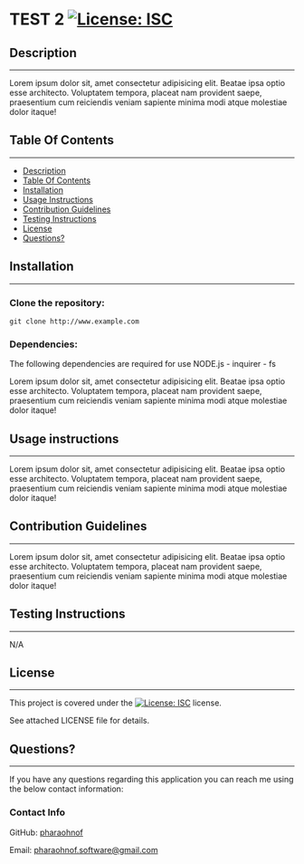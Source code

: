 #  TEST 2   [![License: ISC](https://img.shields.io/badge/License-ISC-blue.svg)](https://opensource.org/licenses/ISC)

  ##  Description

***

  Lorem ipsum dolor sit, amet consectetur adipisicing elit. Beatae ipsa optio esse architecto. Voluptatem tempora, placeat nam provident saepe, praesentium cum reiciendis veniam sapiente minima modi atque molestiae dolor itaque!
  
  ## Table Of Contents  

***
  * [Description](#Description)
  * [Table Of Contents](#table-of-contents)
  * [Installation](#Installation)
  * [Usage Instructions](#usage-instructions)
  * [Contribution Guidelines](#contribution-guidelines)
  * [Testing Instructions](#testing-instructions)
  * [License](#License)
  * [Questions?](#questions)

  ##  Installation

***

  ### Clone the repository: 
    git clone http://www.example.com  
      
  ### Dependencies:  
  The following dependencies are required for use   NODE.js - inquirer - fs
    
  Lorem ipsum dolor sit, amet consectetur adipisicing elit. Beatae ipsa optio esse architecto. Voluptatem tempora, placeat nam provident saepe, praesentium cum reiciendis veniam sapiente minima modi atque molestiae dolor itaque!  

  ##  Usage instructions  

***
    
  Lorem ipsum dolor sit, amet consectetur adipisicing elit. Beatae ipsa optio esse architecto. Voluptatem tempora, placeat nam provident saepe, praesentium cum reiciendis veniam sapiente minima modi atque molestiae dolor itaque!  
    
  ##  Contribution Guidelines  

***
    
  Lorem ipsum dolor sit, amet consectetur adipisicing elit. Beatae ipsa optio esse architecto. Voluptatem tempora, placeat nam provident saepe, praesentium cum reiciendis veniam sapiente minima modi atque molestiae dolor itaque!
    
  ##  Testing Instructions  

  ***
    
  N/A  
    
  ##  License

  ***
      
  This project is covered under the [![License: ISC](https://img.shields.io/badge/License-ISC-blue.svg)](https://opensource.org/licenses/ISC) license.  
    
  See attached LICENSE file for details.  
    
  ##  Questions?  

  ***
  
  If you have any questions regarding this application you can reach me using the below contact information:  
  ### Contact Info  
    
  GitHub: [pharaohnof](https://github.com/pharaohnof)

  Email:  pharaohnof.software@gmail.com  
    
 <!--  ## Result
  
  
  ![Final Result - hw5-js](./assets/images/final-weather-dashboard-html.png) -->